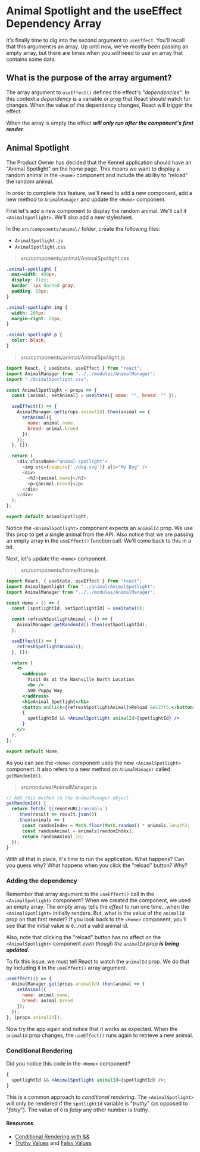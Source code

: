# Animal Spotlight and the useEffect Dependency Array

It's finally time to dig into the second argument to `useEffect`. You'll recall that this argument is an array. Up until now, we've mostly been passing an empty array, but there are times when you will need to use an array that contains some data.

## What is the purpose of the array argument?

The array argument to `useEffect()` defines the effect's _"dependencies"_. In this context a _dependency_ is a variable or prop that React should watch for changes. When the value of the dependency changes, React will trigger the effect.

When the array is empty the effect **_will only run after the component's first render_**.

## Animal Spotlight

The Product Owner has decided that the Kennel application should have an "Animal Spotlight" on the home page. This means we want to display a random animal in the `<Home>` component and include the ability to "reload" the random animal.

In order to complete this feature, we'll need to add a new component, add a new method to `AnimalManager` and update the `<Home>` component.

First let's add a new component to display the random animal. We'll call it `<AnimalSpotlight>`. We'll also add a new stylesheet.

In the `src/components/animal/` folder, create the following files:

- `AnimalSpotlight.js`
- `AnimalSpotlight.css`

> src/components/animal/AnimalSpotlight.css

```css
.animal-spotlight {
  max-width: 400px;
  display: flex;
  border: 1px dashed gray;
  padding: 10px;
}

.animal-spotlight img {
  width: 200px;
  margin-right: 20px;
}

.animal-spotlight p {
  color: black;
}
```

> src/components/animal/AnimalSpotlight.js

```js
import React, { useState, useEffect } from "react";
import AnimalManager from "../../modules/AnimalManager";
import "./AnimalSpotlight.css";

const AnimalSpotlight = props => {
  const [animal, setAnimal] = useState({ name: "", breed: "" });

  useEffect(() => {
    AnimalManager.get(props.animalId).then(animal => {
      setAnimal({
        name: animal.name,
        breed: animal.breed
      });
    });
  }, []);

  return (
    <div className="animal-spotlight">
      <img src={require('./dog.svg')} alt="My Dog" />
      <div>
        <h3>{animal.name}</h3>
        <p>{animal.breed}</p>
      </div>
    </div>
  );
};

export default AnimalSpotlight;
```

Notice the `<AnimalSpotlight>` component expects an `animalId` prop. We use this prop to get a single animal from the API.
Also notice that we are passing an empty array in the `useEffect()` function call. We'll come back to this in a bit.

Next, let's update the `<Home>` component.

> src/components/home/Home.js

```jsx
import React, { useState, useEffect } from "react";
import AnimalSpotlight from "../animal/AnimalSpotlight";
import AnimalManager from "../../modules/AnimalManager";

const Home = () => {
  const [spotlightId, setSpotlightId] = useState(0);

  const refreshSpotlightAnimal = () => {
    AnimalManager.getRandomId().then(setSpotlightId);
  };

  useEffect(() => {
    refreshSpotlightAnimal();
  }, []);

  return (
    <>
      <address>
        Visit Us at the Nashville North Location
        <br />
        500 Puppy Way
      </address>
      <h1>Animal Spotlight</h1>
      <button onClick={refreshSpotlightAnimal}>Reload &#x27f3;</button>
      {
        spotlightId && <AnimalSpotlight animalId={spotlightId} />
      }
    </>
  );
};

export default Home;
```

As you can see the `<Home>` component uses the new `<AnimalSpotlight>` component. It also refers to a new method on `AnimalManager` called `getRandomId()`.

> src/modules/AnimalManager.js

```js
// Add this method to the AnimalManager object
getRandomId() {
  return fetch(`${remoteURL}/animals`)
    .then(result => result.json())
    .then(animals => {
      const randomIndex = Math.floor(Math.random() * animals.length);
      const randomAnimal = animals[randomIndex];
      return randomAnimal.id;
  });
}
```

With all that in place, it's time to run the application. What happens? Can you guess why? What happens when you click the "reload" button? Why?

### Adding the dependency

Remember that array argument to the `useEffect()` call in the `<AnimalSpotlight>` component? When we created the component, we used an empty array. The empty array tells the _effect_ to run one time...when the `<AnimalSpotlight>` initially renders. But, what is the value of the `animalId` prop on that first render? If you look back to the `<Home>` component, you'll see that the initial value is `0`...not a valid animal id.

Also, note that clicking the "reload" button has no affect on the `<AnimalSpotlight>` component _even though the `animalId` prop **is being updated**_.

To fix this issue, we must tell React to watch the `animalId` prop. We do that by including it in the `useEffect()` array argument.

```js
useEffect(() => {
  AnimalManager.get(props.animalId).then(animal => {
    setAnimal({
      name: animal.name,
      breed: animal.breed
    });
  });
}, [props.animalId]);
```

Now try the app again and notice that it works as expected. When the `animalId` prop changes, the `useEffect()` runs again to retrieve a new animal.

### Conditional Rendering

Did you notice this code in the `<Home>` component?

```jsx
{
  spotlightId && <AnimalSpotlight animalId={spotlightId} />;
}
```

This is a common approach to _conditional rendering_. The `<AnimalSpotlight>` will only be rendered if the `spotlightId` variable is "_truthy_" (as opposed to "_falsy_"). The value of `0` is _falsy_ any other number is _truthy_.

#### Resources

- [Conditional Rendering with &&](https://reactjs.org/docs/conditional-rendering.html#inline-if-with-logical--operator)
- [Truthy Values](https://developer.mozilla.org/en-US/docs/Glossary/Truthy) and [Falsy Values](https://developer.mozilla.org/en-US/docs/Glossary/Falsy)

